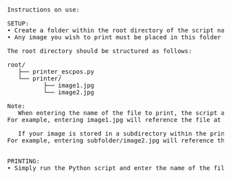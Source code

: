 <pre>
Instructions on use:

SETUP:
• Create a folder within the root directory of the script named "printer"
• Any image you wish to print must be placed in this folder

The root directory should be structured as follows:

root/
   ├── printer_escpos.py
   └── printer/
          ├── image1.jpg
          └── image2.jpg

Note:
   When entering the name of the file to print, the script automatically uses the path relative to the root directory by prepending printer/ to the filename.
For example, entering image1.jpg will reference the file at printer/image1.jpg.

   If your image is stored in a subdirectory within the printer folder, you must include that subdirectory in the filename.
For example, entering subfolder/image2.jpg will reference the file at printer/subfolder/image2.jpg.


PRINTING:
• Simply run the Python script and enter the name of the file you wish to print
</pre>

